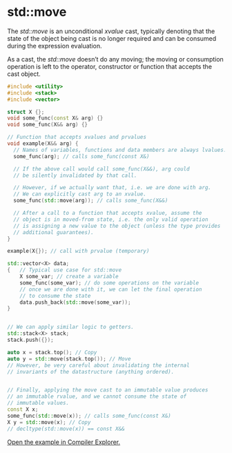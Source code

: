 # std::move

The *std::move* is an unconditional *xvalue* cast, typically denoting that the state of the object being cast is no longer required and can be consumed during the expression evaluation.

As a cast, the *std::move* doesn’t do any moving; the moving or consumption operation is left to the operator, constructor or function that accepts the cast object.

```C++
#include <utility>
#include <stack>
#include <vector>

struct X {};
void some_func(const X& arg) {}
void some_func(X&& arg) {}

// Function that accepts xvalues and prvalues
void example(X&& arg) {
  // Names of variables, functions and data members are always lvalues.
  some_func(arg); // calls some_func(const X&)

  // If the above call would call some_func(X&&), arg could 
  // be silently invalidated by that call.

  // However, if we actually want that, i.e. we are done with arg.
  // We can explicitly cast arg to an xvalue.
  some_func(std::move(arg)); // calls some_func(X&&)

  // After a call to a function that accepts xvalue, assume the
  // object is in moved-from state, i.e. the only valid operation
  // is assigning a new value to the object (unless the type provides
  // additional guarantees).
}

example(X{}); // call with prvalue (temporary)

std::vector<X> data;
{   // Typical use case for std::move
    X some_var; // create a variable
    some_func(some_var); // do some operations on the variable
    // once we are done with it, we can let the final operation
    // to consume the state
    data.push_back(std::move(some_var));
}


// We can apply similar logic to getters.
std::stack<X> stack;
stack.push({});

auto x = stack.top(); // Copy
auto y = std::move(stack.top()); // Move
// However, be very careful about invalidating the internal
// invariants of the datastructure (anything ordered).


// Finally, applying the move cast to an immutable value produces
// an immutable rvalue, and we cannot consume the state of
// immutable values.
const X x;
some_func(std::move(x)); // calls some_func(const X&)
X y = std::move(x); // Copy
// decltype(std::move(x)) == const X&&
```

[Open the example in Compiler Explorer.](https://compiler-explorer.com/z/oa79rq763)